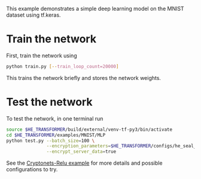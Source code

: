 This example demonstrates a simple deep learning model on the MNIST dataset using tf.keras.

# Train the network
First, train the network using
```bash
python train.py [--train_loop_count=20000]
```
This trains the network briefly and stores the network weights.


# Test the network
To test the network, in one terminal run
```bash
source $HE_TRANSFORMER/build/external/venv-tf-py3/bin/activate
cd $HE_TRANSFORMER/examples/MNIST/MLP
python test.py --batch_size=100 \
               --encryption_parameters=$HE_TRANSFORMER/configs/he_seal_ckks_config_N11_L1.json \
               --encrypt_server_data=true
```

See the [Cryptonets-Relu example](https://github.com/NervanaSystems/he-transformer/blob/master/examples/MNIST/Cryptonets-Relu/README.md) for more details and possible configurations to try.
